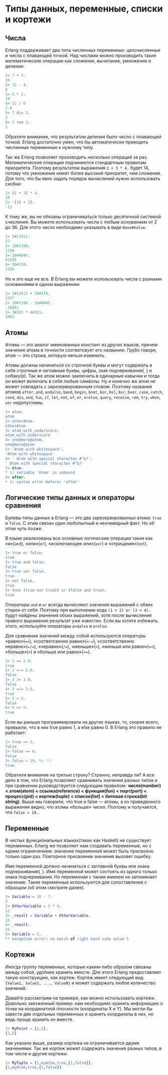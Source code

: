 Типы данных, переменные, списки и кортежи
=========================================

Числа
-----

Erlang поддерживает два типа численных переменных: целочисленные и числа с плавающей точкой. Над числами можно производить такие математические операции как сложение, вычитание, умножение и деление:
```erlang
1> 7 + 3.
10
2> 12 - 4.
8
3> 5 * 2.
10
4> 12 / 6
2.0
5> 7 div 3.
2
6> 7 rem 3.
1
```
Обратите внимание, что результатом деления было число с плавающей точкой. Erlang достаточно умен, что бы автоматически приводить численные переменные к нужному типу.

Так же Erlang позволяет производить несколько операций за раз. Математические операции подчиняются стандартным правилам приоритета. Поэтому результатом выражения `2 + 3 * 4.` будет 14, потому что умножение имеет более высокий приоритет, чем сложение. Для того, что бы явно задать порядок вычислений нужно использовать скобки:
```erlang
1> (2 + 3) * 4.
20
2> -(10 + 3).
-13
```
К тому же, вы не обязаны ограничиваться только десятичной системой счисления. Вы можете использовать числа с любым основанием от 2 до 36. Для этого число необходимо указывать в виде `Base#Value`.
```erlang
1> 2#11011.
27
2> 10#1198.
1198
3> 16#A04F.
41295
4> 36#1TA.
2350
```
Но и это еще не все. В Erlang вы можете использовать числа с разными основаниями в одном выражении:
```erlang
1> 2#11011 + 36#1TA.
2377
2> 10#1198 - 16#A04F.
-39841
3> 3#201 * 4#321.
1083
```

Атомы
-----

Атомы — это аналог именованных констант из других языков, причем значение атома в точности соответсвует его названию. Грубо говоря, атом — это строка, которую нельзя изменить.

Атомы должны начинаться со строчной буквы и могут содержать в себе строчные и заглавные буквы, цифры, знак подчеркивания(`_`) и собаку(`@`). Так же атом можно заключить в одинарные кавычки и тогда он может включать в себя любые символы. Ну и конечно же атом не может совпадать с зарезервированным словом. Поэтому названия атомов `after`, `and`, `andalso`, `band`, `begin`, `bnot`, `bor`, `bsl`, `bsr`, `bxor`, `case`, `catch`, `cond`, `div`, `end`, `fun`, `if`, `let`, `not`, `of`, `or`, `orelse`, `query`, `receive`, `rem`, `try`, `when`, `xor` недопустимы.
```erlang
1> atom.
atom
2> otherAtom.
otherAtom
3> atom_with_underscore.
atom_with_underscore
4> one@more@atom.
one@more@atom
5> 'Atom with whitespace'.
'Atom with whitespace'
6> ' Atom with special charactes #^&?'.
' Atom with special charactes #^&?'
7> Atom.
* 1: variable 'Atom' is unbound
8> after.
* 1: syntax error before: 'after'
```

Логические типы данных и операторы сравнения
--------------------------------------------

Булевы типы данных в Erlang — это два зарезервированных атома: `true` и `false`. 
С этим связан один любопытный и неочевидный факт. Но об этом чуть позже.

В языке реализованы все основные логические операции такие как «и»(`and`), «или»(`or`), «исключающее или»(`xor`) и «отрицание»(`not`).
```erlang
1> true or false.
true
2> true and false.
false
3> true xor false.
true
4> not false.
true
5> (not (true xor true)) or (false and true).
true
```
Операторы `and` и `or` всегда вычисляют значения выражений с обеих сторон от себя. Поэтому при выполнении кода `(1 > 2) or (3 < 4).` будут найдены значения обоих выражений, хотя после вычисления правого выражения результат уже известен. Если вы хотите избежать этого, используйте операторы `andalso` и `orelse`.

Для сравнения значений между собой используются операторы «равно»(`==`), «соответсвенно равно»(`=:=`), «соответственно неравно»(`=/=`), «неравно»(`/=`), «меньше»(`<`), «меньше или равно»(`=<`), «больше»(`>`) и «больше или равно»(`>=`).
```erlang
1> 2 == 2.0.
true
2> 2 =:= 2.0.
false
3> 3 /= 3.0.
false
4> 3 =/= 3.0.
true
5> 5 > 5.
false
6> 5 =< 5.
true
```
Если вы раньше программировали на других языках, то, скорее всего, привыкли, что в них true равно 1, а else равно 0. В Erlang это правило не работает:
```erlang
1> true == 1.
false
2> false == 0.
false
3> false > 19. %% !!!
true
```
Обратили внимание на третью строку? Странно, неправда ли? А все дело в том, что Erlang позволяет сравнивать значения разных типов и при сравнении руководствуется следующим правилом: **число(number) < атом(atom) < ссылка(reference) < функция(fun) < порт(port) < процесс(pid) < кортеж(tuple) < список(list) < битовая строка(bit string)**. Выше мы говорили, что true и false — атомы, а из приведенного выражения видно, что атомы «больше» чисел. Поэтому и получается, что `false > 19.`.

Переменные
----------

В чистых функциональных языках(таких как Haskell) не существует переменных. Erlang же позволяет нам создавать переменные, но с одним ограничением: значение переменной может быть присвоено только один раз. Повторное присвоение значения вызовет ошибку.

Имя переменной должно начинаться с заглавной буквы или знака подчеркивания(`_`). Имя переменной может состоять из одного только знака подчеркивания. Но переменная с таким именем не запоминает значение. Такие переменные используются для сопоставления с образцом (об этом смотрите далее).
```erlang
1> Variable = 10 - 7.
3
2> OtherVariable = 3 * 4.
12
3> _result = Variable + OtherVariable.
15
4> _result.
15
5> Variable = 5.
** exception error: no match of right hand side value 5
```

Кортежи
-------
Иногда группу переменных, которые каким-либо образом связаны между собой, удобнее хранить вместе. Для этого Erlang предоставляет такую конструкцию, как кортеж. Кортеж имеет следующий вид: `{Value1, Value2, ..., ValueN}` и может содержать любое количество значений.

Давайте рассмотрим на примере, как можно использовать кортежи. Довольно заезженный пример: нам необходимо хранить информацию о точке на координатной плоскости (координаты X и Y). Мы могли бы завести две отдельных переменных и хранить координаты в них, но ведь проще хранить их вместе.
```erlang
1> MyPoint = {2,5}.
{2,5}
```
Как указано выше, размер кортежа не ограничивается двумя значениями. Так же кортеж может содержать значения разных типов, в том числе и другие кортежи.
```erlang
1> MyTuple = {1,myAtom,true,{1,false}}.
{1,myAtom,true,{1,false}}
```
